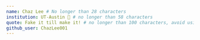 ```yaml
---
name: Chaz Lee # No longer than 28 characters
institution: UT-Austin 🚩 # no longer than 58 characters
quote: Fake it till make it! # no longer than 100 characters, avoid using quotes(") to guarantee the format remains the same.
github_user: ChazLee001
---
```

